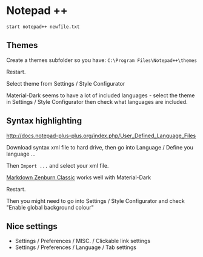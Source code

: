 # Notepad ++

```
start notepad++ newfile.txt
```

## Themes
Create a themes subfolder so you have: `C:\Program Files\Notepad++\themes`

Restart.

Select theme from Settings / Style Configurator

Material-Dark seems to have a lot of included languages - select the theme in Settings / Style Configurator
then check what languages are included.

## Syntax highlighting

http://docs.notepad-plus-plus.org/index.php/User_Defined_Language_Files

Download syntax xml file to hard drive, then go into Language / Define you language ...

Then `Import ...` and select your xml file.

[Markdown Zenburn Classic](resources/NotepadPlusPlus-markdown.zenburn.classic.xml) works well with Material-Dark

Restart.

Then you might need to go into Settings / Style Configurator and check "Enable global background colour"

## Nice settings

- Settings / Preferences / MISC. / Clickable link settings
- Settings / Preferences / Language / Tab settings

